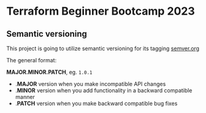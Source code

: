 # Terraform Beginner Bootcamp 2023

## Semantic versioning

This project is going to utilize semantic versioning for its tagging
[semver.org](https://semver.org/)

The general format:

 **MAJOR.MINOR.PATCH**, eg. `1.0.1` 

- .**MAJOR** version when you make incompatible API changes
- .**MINOR** version when you add functionality in a backward compatible manner
- .**PATCH** version when you make backward compatible bug fixes

